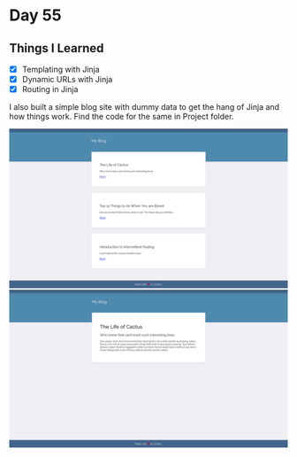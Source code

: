 Day 55
===============================================================================

Things I Learned
-------------------------------------------------------------------------------

- [x] Templating with Jinja
- [x] Dynamic URLs with Jinja
- [x] Routing in Jinja

I also built a simple blog site with dummy data to get the hang of Jinja and how things work. Find the code for the same in Project folder.

![HomePage](home_page.png)
![Post](post.png)
